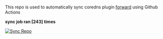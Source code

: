 This repo is used to automatically sync coredns plugin [forward](https://github.com/QZLin/forward) using Github Actions

**sync job ran [243] times**

[![Sync Repo](https://github.com/QZLin/coredns-extract/actions/workflows/sync.yaml/badge.svg)](https://github.com/QZLin/coredns-extract/actions/workflows/sync.yaml)
